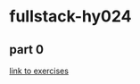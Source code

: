 # fullstack-hy024
## part 0
[link to exercises](https://github.com/SamiP7/fullstack-hy024/blob/main/osa0/exercises.md)
